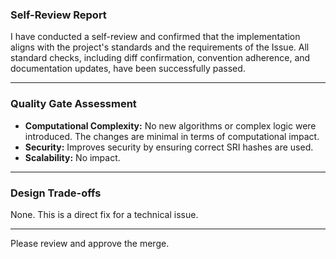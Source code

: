 ### Self-Review Report

I have conducted a self-review and confirmed that the implementation aligns with the project's standards and the requirements of the Issue. All standard checks, including diff confirmation, convention adherence, and documentation updates, have been successfully passed.

---

### Quality Gate Assessment

- **Computational Complexity:** No new algorithms or complex logic were introduced. The changes are minimal in terms of computational impact.
- **Security:** Improves security by ensuring correct SRI hashes are used.
- **Scalability:** No impact.

---

### Design Trade-offs

None. This is a direct fix for a technical issue.

---
Please review and approve the merge.